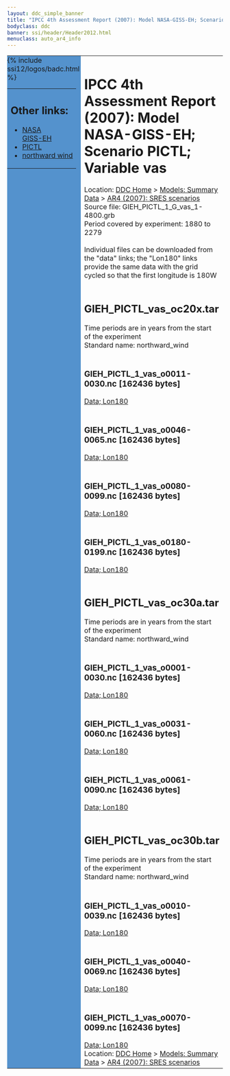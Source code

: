 ```yaml
---
layout: ddc_simple_banner
title: "IPCC 4th Assessment Report (2007): Model NASA-GISS-EH; Scenario PICTL; Variable vas"
bodyclass: ddc
banner: ssi/header/Header2012.html
menuclass: auto_ar4_info
---
```



<table width="100%" border="0" cellspacing="0" cellpadding="0" style="border-collapse: collapse;">
<tr style="margin:0;padding:0;border:0;">
<td style="margin:0;padding:0;border:0;height:1pt;width:150pt;background:#5492CD;" valign="top" >

<div id="lh-col2" class="auto_ar4_info">
<table class="menumain" bgcolor="#5492CD" cellspacing="0" width="100%" border="0">
<tr><td>
<h2> Other links:</h2>
<ul>
<li><a href="/auto/ar4/model-NASA-GISS-EH.html">NASA<br/>GISS-EH</a></li>
<li><a href="/auto/ar4/scenario-PICTL.html">PICTL</a></li>
<li><a href="/auto/ar4/var-northward_wind.html">northward wind</a></li>
</ul>
</td></tr>
{% include ssi12/logos/badc.html %}
</table>
</div>
</td>
<td><h1>IPCC 4th Assessment Report (2007): Model NASA-GISS-EH; Scenario PICTL; Variable vas</h1>

<!-- Breadcrumb1 -->
<div id="breadcrumb1" align="left">
Location: <a href="/index.html">DDC Home</a> > <a href="/sim/gcm_clim/">Models: Summary Data</a>
> <a href="/sim/gcm_clim/SRES_AR4/index.html">AR4 (2007): SRES scenarios</a>
</div>
<!-- End of Breadcrumb1 -->Source file: GIEH_PICTL_1_G_vas_1-4800.grb
<br/>
Period covered by experiment: 1880 to 2279<br/>
<br/>Individual files can be downloaded from the "data" links; the "Lon180" links provide the same data
         with the grid cycled so that the first longitude is 180W<br/>
<br/><h2>GIEH_PICTL_vas_oc20x.tar</h2>
Time periods are in years from the start of the experiment<br/>
Standard name: northward_wind<br>
<br/><h3>GIEH_PICTL_1_vas_o0011-0030.nc [162436 bytes]</h3>
<a href="http://apps.ipcc-data.org/cgi-bin/downl/ar4_nc/vas/GIEH_PICTL_1_vas_o0011-0030.nc">Data; </a><a href="http://apps.ipcc-data.org/cgi-bin/downl/ar4_nc/vas/GIEH_PICTL_1_vas_o0011-0030.cyto180.nc"> Lon180</a><br/>
<br/><h3>GIEH_PICTL_1_vas_o0046-0065.nc [162436 bytes]</h3>
<a href="http://apps.ipcc-data.org/cgi-bin/downl/ar4_nc/vas/GIEH_PICTL_1_vas_o0046-0065.nc">Data; </a><a href="http://apps.ipcc-data.org/cgi-bin/downl/ar4_nc/vas/GIEH_PICTL_1_vas_o0046-0065.cyto180.nc"> Lon180</a><br/>
<br/><h3>GIEH_PICTL_1_vas_o0080-0099.nc [162436 bytes]</h3>
<a href="http://apps.ipcc-data.org/cgi-bin/downl/ar4_nc/vas/GIEH_PICTL_1_vas_o0080-0099.nc">Data; </a><a href="http://apps.ipcc-data.org/cgi-bin/downl/ar4_nc/vas/GIEH_PICTL_1_vas_o0080-0099.cyto180.nc"> Lon180</a><br/>
<br/><h3>GIEH_PICTL_1_vas_o0180-0199.nc [162436 bytes]</h3>
<a href="http://apps.ipcc-data.org/cgi-bin/downl/ar4_nc/vas/GIEH_PICTL_1_vas_o0180-0199.nc">Data; </a><a href="http://apps.ipcc-data.org/cgi-bin/downl/ar4_nc/vas/GIEH_PICTL_1_vas_o0180-0199.cyto180.nc"> Lon180</a><br/>
<br/><h2>GIEH_PICTL_vas_oc30a.tar</h2>
Time periods are in years from the start of the experiment<br/>
Standard name: northward_wind<br>
<br/><h3>GIEH_PICTL_1_vas_o0001-0030.nc [162436 bytes]</h3>
<a href="http://apps.ipcc-data.org/cgi-bin/downl/ar4_nc/vas/GIEH_PICTL_1_vas_o0001-0030.nc">Data; </a><a href="http://apps.ipcc-data.org/cgi-bin/downl/ar4_nc/vas/GIEH_PICTL_1_vas_o0001-0030.cyto180.nc"> Lon180</a><br/>
<br/><h3>GIEH_PICTL_1_vas_o0031-0060.nc [162436 bytes]</h3>
<a href="http://apps.ipcc-data.org/cgi-bin/downl/ar4_nc/vas/GIEH_PICTL_1_vas_o0031-0060.nc">Data; </a><a href="http://apps.ipcc-data.org/cgi-bin/downl/ar4_nc/vas/GIEH_PICTL_1_vas_o0031-0060.cyto180.nc"> Lon180</a><br/>
<br/><h3>GIEH_PICTL_1_vas_o0061-0090.nc [162436 bytes]</h3>
<a href="http://apps.ipcc-data.org/cgi-bin/downl/ar4_nc/vas/GIEH_PICTL_1_vas_o0061-0090.nc">Data; </a><a href="http://apps.ipcc-data.org/cgi-bin/downl/ar4_nc/vas/GIEH_PICTL_1_vas_o0061-0090.cyto180.nc"> Lon180</a><br/>
<br/><h2>GIEH_PICTL_vas_oc30b.tar</h2>
Time periods are in years from the start of the experiment<br/>
Standard name: northward_wind<br>
<br/><h3>GIEH_PICTL_1_vas_o0010-0039.nc [162436 bytes]</h3>
<a href="http://apps.ipcc-data.org/cgi-bin/downl/ar4_nc/vas/GIEH_PICTL_1_vas_o0010-0039.nc">Data; </a><a href="http://apps.ipcc-data.org/cgi-bin/downl/ar4_nc/vas/GIEH_PICTL_1_vas_o0010-0039.cyto180.nc"> Lon180</a><br/>
<br/><h3>GIEH_PICTL_1_vas_o0040-0069.nc [162436 bytes]</h3>
<a href="http://apps.ipcc-data.org/cgi-bin/downl/ar4_nc/vas/GIEH_PICTL_1_vas_o0040-0069.nc">Data; </a><a href="http://apps.ipcc-data.org/cgi-bin/downl/ar4_nc/vas/GIEH_PICTL_1_vas_o0040-0069.cyto180.nc"> Lon180</a><br/>
<br/><h3>GIEH_PICTL_1_vas_o0070-0099.nc [162436 bytes]</h3>
<a href="http://apps.ipcc-data.org/cgi-bin/downl/ar4_nc/vas/GIEH_PICTL_1_vas_o0070-0099.nc">Data; </a><a href="http://apps.ipcc-data.org/cgi-bin/downl/ar4_nc/vas/GIEH_PICTL_1_vas_o0070-0099.cyto180.nc"> Lon180</a><br/>
<!-- Breadcrumb2 -->
<div id="breadcrumb2" align="left">
Location: <a href="/index.html">DDC Home</a> > <a href="/sim/gcm_clim/">Models: Summary Data</a>
> <a href="/sim/gcm_clim/SRES_AR4/index.html">AR4 (2007): SRES scenarios</a>
</div>
<!-- End of Breadcrumb2 --></td></tr></table>
